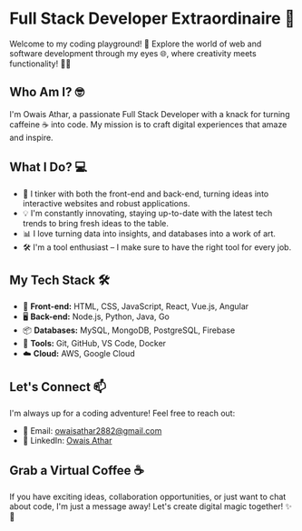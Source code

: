 # Full Stack Developer Extraordinaire 🚀

Welcome to my coding playground! 👋 Explore the world of web and software development through my eyes 🌐, where creativity meets functionality! 🎨💼

## Who Am I? 🤓

I'm Owais Athar, a passionate Full Stack Developer with a knack for turning caffeine ☕ into code. My mission is to craft digital experiences that amaze and inspire.

## What I Do? 💻

- 🔧 I tinker with both the front-end and back-end, turning ideas into interactive websites and robust applications.
- 💡 I'm constantly innovating, staying up-to-date with the latest tech trends to bring fresh ideas to the table.
- 📊 I love turning data into insights, and databases into a work of art.
- 🛠️ I'm a tool enthusiast – I make sure to have the right tool for every job.

## My Tech Stack 🛠️

- 💼 **Front-end:** HTML, CSS, JavaScript, React, Vue.js, Angular
- 🖥️ **Back-end:** Node.js, Python, Java, Go
- 📦 **Databases:** MySQL, MongoDB, PostgreSQL, Firebase
- 🧰 **Tools:** Git, GitHub, VS Code, Docker
- ☁️ **Cloud:** AWS, Google Cloud

## Let's Connect 📫

I'm always up for a coding adventure! Feel free to reach out:

- 📧 Email: [owaisathar2882@gmail.com](mailto:owaisathar19@gmail.com)
- 💼 LinkedIn: [Owais Athar](https://www.linkedin.com/in/owais-athar-28b9361ab/)

## Grab a Virtual Coffee ☕

If you have exciting ideas, collaboration opportunities, or just want to chat about code, I'm just a message away! Let's create digital magic together! ✨🚀

